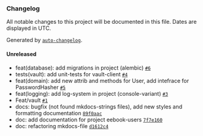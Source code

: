 ### Changelog

All notable changes to this project will be documented in this file. Dates are displayed in UTC.

Generated by [`auto-changelog`](https://github.com/CookPete/auto-changelog).

#### Unreleased

- feat(database): add migrations in project (alembic) [`#6`](https://gitlab.com/macalistervadim/eebook-users/merge_requests/6)
- tests(vault): add unit-tests for vault-client [`#4`](https://gitlab.com/macalistervadim/eebook-users/merge_requests/4)
- feat(domain): add new attrib and methods for User, add intefrace for PasswordHasher [`#5`](https://gitlab.com/macalistervadim/eebook-users/merge_requests/5)
- feat(logging): add log-system in project (console-variant) [`#3`](https://gitlab.com/macalistervadim/eebook-users/merge_requests/3)
- Feat/vault [`#1`](https://gitlab.com/macalistervadim/eebook-users/merge_requests/1)
- docs: bugfix (not found mkdocs-strings files), add new styles and formatting documentation [`89f0aac`](https://gitlab.com/macalistervadim/eebook-users/commit/89f0aac2adf0d930a7675a977dc852ba8019cffe)
- doc: add documentation for project eebook-users [`7f7e160`](https://gitlab.com/macalistervadim/eebook-users/commit/7f7e16049aed2d12439a1dbdf43fe7f36bc277cb)
- doc: refactoring mkdocs-file [`d1612c4`](https://gitlab.com/macalistervadim/eebook-users/commit/d1612c41c59aa6e1c86dd93e52974fe07912ffde)
